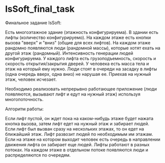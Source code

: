# IsSoft_final_task
Финальное задание IsSoft: 

Есть многоэтажное здание (этажность конфигурируема). В здании есть лифты (количество конфигурируемо). На каждом этаже есть кнопки вызова "вверх" и "вниз" (общие для всех лифтов). На каждом этаже рандомно появляются люди (рандомной массы), которые хотят ехать на другой этаж (рандомный). Интенсивность генерации людей конфигурируема. 
У каждого лифта есть грузоподъемность, скорость и скорость открытия/закрытия дверей. 
У человека есть масса тела и этаж на который ему нужно.
Люди стоят в очереди на засадку в лифты (одна очередь вверх, одна вниз) не нарушая ее. Приехав на нужный этаж, человек исчезает. 

Необходимо реализовать непрерывно работающее приложение (люди появляются, вызывают лифт и едут на нужный этаж) используя многопоточность.

Алгоритм работы: 

  Если лифт пустой, он ждет пока на каком-нибудь этаже будет нажата кнопка вызова, затем лифт едет на нужный этаж и забирает людей. Если лифт был вызван сразу на нескольких этажах, то он едет на ближайший этаж.
  Лифт развозит людей по необходимым им этажам. Если на этаже на котором выходит человек есть очередь в направлении движения лифта он забирает еще людей.
  Лифты работают в разных потоках. На каждом этаже в отдельном потоке появляются люди и распределяются по очередям.
  
